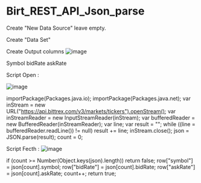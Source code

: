 # Birt_REST_API_Json_parse
Create "New Data Source" leave empty.

Create "Data Set" 

Create Output columns 
![image](https://github.com/baignoire57/Birt_REST_API_Json_parse/assets/57708917/911fd0d9-1293-4cbf-979e-62dbd018ce2f)

Symbol
bidRate
askRate

Script Open :

![image](https://github.com/baignoire57/Birt_REST_API_Json_parse/assets/57708917/783c6c46-8583-4c21-96c8-01125e9c79a4)

importPackage(Packages.java.io);
importPackage(Packages.java.net);
var inStream = new 
URL("https://api.bittrex.com/v3/markets/tickers").openStream();
var inStreamReader = new InputStreamReader(inStream);
var bufferedReader = new BufferedReader(inStreamReader);
var line;
var result = "";
while ((line = bufferedReader.readLine()) != null)
result += line;
inStream.close();
json = JSON.parse(result);
count = 0;


Script Fecth :
![image](https://github.com/baignoire57/Birt_REST_API_Json_parse/assets/57708917/fd1f0a9d-084e-4aea-a55f-57212c8f9dce)

if (count >= Number(Object.keys(json).length))
return false;
row["symbol"] = json[count].symbol;
row["bidRate"] = json[count].bidRate;
row["askRate"] = json[count].askRate;
count++;
return true;
